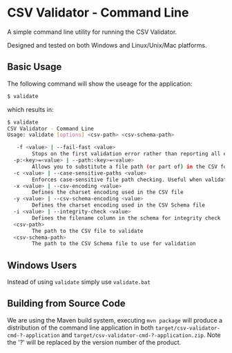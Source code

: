 CSV Validator - Command Line
============================

A simple command line utility for running the CSV Validator.

Designed and tested on both Windows and Linux/Unix/Mac platforms.


Basic Usage
-----------

The following command will show the useage for the application:

```bash
$ validate
```

which results in:

```bash
$ validate
CSV Validator - Command Line
Usage: validate [options] <csv-path> <csv-schema-path>

   -f <value> | --fail-fast <value>
        Stops on the first validation error rather than reporting all errors
  -p:<key>=<value> | --path:<key>=<value>
        Allows you to substitute a file path (or part of) in the CSV for a different file path
  -c <value> | --case-sensitive-paths <value>
        Enforces case-sensitive file path checking. Useful when validating on case-insensitive filesystems like Windows NTFS
  -x <value> | --csv-encoding <value>
        Defines the charset encoding used in the CSV file
  -y <value> | --csv-schema-encoding <value>
        Defines the charset encoding used in the CSV Schema file
  -i <value> | --integrity-check <value>
        Defines the filename column in the schema for integrity check
  <csv-path>
        The path to the CSV file to validate
  <csv-schema-path>
        The path to the CSV Schema file to use for validation


```


Windows Users
-------------

Instead of using `validate` simply use `validate.bat`


Building from Source Code
-------------------------

We are using the Maven build system, executing `mvn package` will produce a distribution of the command line application in both `target/csv-validator-cmd-?-application` and `target/csv-validator-cmd-?-application.zip`. Note the '?' will be replaced by the version number of the product.